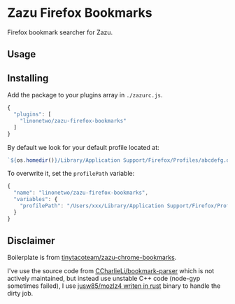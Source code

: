 # Zazu Firefox Bookmarks

Firefox bookmark searcher for Zazu.

## Usage

## Installing

Add the package to your plugins array in `./zazurc.js`.

```javascript
{
  "plugins": [
    "linonetwo/zazu-firefox-bookmarks"
  ]
}
```

By default we look for your default profile located at:

```js
`${os.homedir()}/Library/Application Support/Firefox/Profiles/abcdefg.default`
```

To overwrite it, set the `profilePath` variable:

```javascript
{
  "name": "linonetwo/zazu-firefox-bookmarks",
  "variables": {
    "profilePath": "/Users/xxx/Library/Application Support/Firefox/Profiles/gfedcba.123"
  }
}
```

## Disclaimer

Boilerplate is from [tinytacoteam/zazu-chrome-bookmarks](https://github.com/tinytacoteam/zazu-chrome-bookmarks).

I've use the source code from [CCharlieLi/bookmark-parser](https://github.com/CCharlieLi/bookmark-parser) which is not actively maintained, but instead use unstable C++ code (node-gyp sometimes failed), I use [jusw85/mozlz4 writen in rust](https://github.com/jusw85/mozlz4) binary to handle the dirty job.

